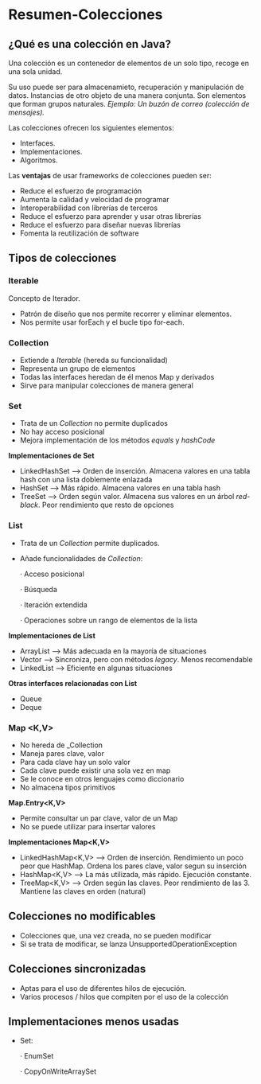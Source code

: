 # Resumen-Colecciones
## ¿Qué es una colección en Java? ##

Una colección es un contenedor de elementos de un solo tipo, recoge en una sola unidad.

Su uso puede ser para almacenamieto, recuperación y manipulación de datos. Instancias de otro objeto de una manera conjunta.
Son elementos que forman grupos naturales. _Ejemplo: Un buzón de correo (colección de mensajes)._

Las colecciones ofrecen los siguientes elementos:
- Interfaces.
- Implementaciones.
- Algoritmos.

Las **ventajas** de usar frameworks de colecciones pueden ser:
- Reduce el esfuerzo de programación
- Aumenta la calidad y velocidad de programar
- Interoperabilidad con librerías de terceros
- Reduce el esfuerzo para aprender y usar otras librerías
- Reduce el esfuerzo para diseñar nuevas librerías
- Fomenta la reutilización de software

## Tipos de colecciones ##

### Iterable <E> ###
  
  Concepto de Iterador.
  
  - Patrón de diseño que nos permite recorrer y eliminar elementos.
  - Nos permite usar forEach y el bucle tipo for-each.
  
### Collection <E> ###
  
  - Extiende a _Iterable <E>_ (hereda su funcionalidad)
  - Representa un grupo de elementos
  - Todas las interfaces heredan de él menos Map y derivados
  - Sirve para manipular colecciones de manera general
  
### Set <E> ###
  
  - Trata de un _Collection<E>_ no permite duplicados
  - No hay acceso posicional
  - Mejora implementación de los métodos _equals_ y _hashCode_
  
  **Implementaciones de Set<E>**
  - LinkedHashSet<E> --> Orden de inserción. Almacena valores en una tabla hash con una lista doblemente enlazada
  - HashSet<E> --> Más rápido. Almacena valores en una tabla hash
  - TreeSet<E> --> Orden según valor. Almacena sus valores en un árbol _red-black_. Peor rendimiento que resto de opciones
  
### List <E> ###
  
  - Trata de un _Collection<E>_ permite duplicados.
  - Añade funcionalidades de _Collection<E>_:
  
    · Acceso posicional
    
    · Búsqueda
    
    · Iteración extendida
    
    · Operaciones sobre un rango de elementos de la lista
    
   **Implementaciones de List<E>**
  - ArrayList<E> --> Más adecuada en la mayoría de situaciones
  - Vector<E> --> Sincroniza, pero con métodos _legacy_. Menos recomendable
  - LinkedList<E> --> Eficiente en algunas situaciones
  
   **Otras interfaces relacionadas con List<E>**
  - Queue<E>
  - Deque<E>
  
### Map <K,V> ###

  - No hereda de _Collection<E>
  - Maneja pares clave, valor
  - Para cada clave hay un solo valor
  - Cada clave puede existir una sola vez en map
  - Se le conoce en otros lenguajes como diccionario
  - No almacena tipos primitivos
  
  **Map.Entry<K,V>**
  - Permite consultar un par clave, valor de un Map
  - No se puede utilizar para insertar valores
  
  **Implementaciones Map<K,V>**
  
  - LinkedHashMap<K,V> --> Orden de inserción. Rendimiento un poco peor que HashMap. Ordena los pares clave, valor segun su inserción
  - HashMap<K,V> --> La más utilizada, más rápido. Ejecución constante.
  - TreeMap<K,V> --> Orden según las claves. Peor rendimiento de las 3. Mantiene las claves en orden (natural)
  
## Colecciones no modificables ##

- Colecciones que, una vez creada, no se pueden modificar
- Si se trata de modificar, se lanza UnsupportedOperationException

## Colecciones sincronizadas ##

- Aptas para el uso de diferentes hilos de ejecución.
- Varios procesos / hilos que compiten por el uso de la colección

## Implementaciones menos usadas ##
- Set: 

     · EnumSet
      
     · CopyOnWriteArraySet
      
 
  
    
  





